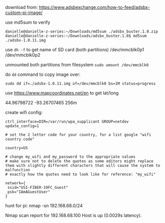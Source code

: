download from: https://www.adsbexchange.com/how-to-feed/adsbx-custom-pi-image/

use md5sum to verify

```
danielle@danielle-z-series:~/Downloads/md5sum ./adsbx_buster.1.0.zip
danielle@danielle-z-series:~/Downloads/adsbx_buster.1.0$ md5sum ./adsbx-1.0.11.img 
```

use `dh -f` to get name of SD card (both partitions)
/dev/mmcblk0p1 
/dev/mmcblk0p2

unmounted both partitions from filesystem
`sudo umount /dev/mmcblk0`


do `dd` command to copy image over:

`sudo dd if=./adsbx-1.0.11.img of=/dev/mmcblk0 bs=1M status=progress`

use https://www.mapcoordinates.net/en to get lat/long

44.96798722
-93.26707465
256m

create wifi config:
```
ctrl_interface=DIR=/var/run/wpa_supplicant GROUP=netdev
update_config=1

# set the 2 letter code for your country, for a list google "wifi country code"

country=US

# change my_wifi and my_password to the appropriate values
# make sure not to delete the quotes as some editors might replace them with slightly different characters that will cause the system to malfunction
# exactly how the quotes need to look like for reference: "my_wifi"

network={
 ssid="USI-FIBER-19FC_Guest"
 psk="IAmAGuestUser"
}
```

hunt for pi:
nmap -sn 192.168.68.0/24

Nmap scan report for 192.168.68.100
Host is up (0.0029s latency).
